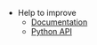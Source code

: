 * Help to improve
  * [Documentation](https://github.com/nelsonmonteiro/awaredb-docs)
  * [Python API](https://github.com/nelsonmonteiro/awaredb-python-api)
